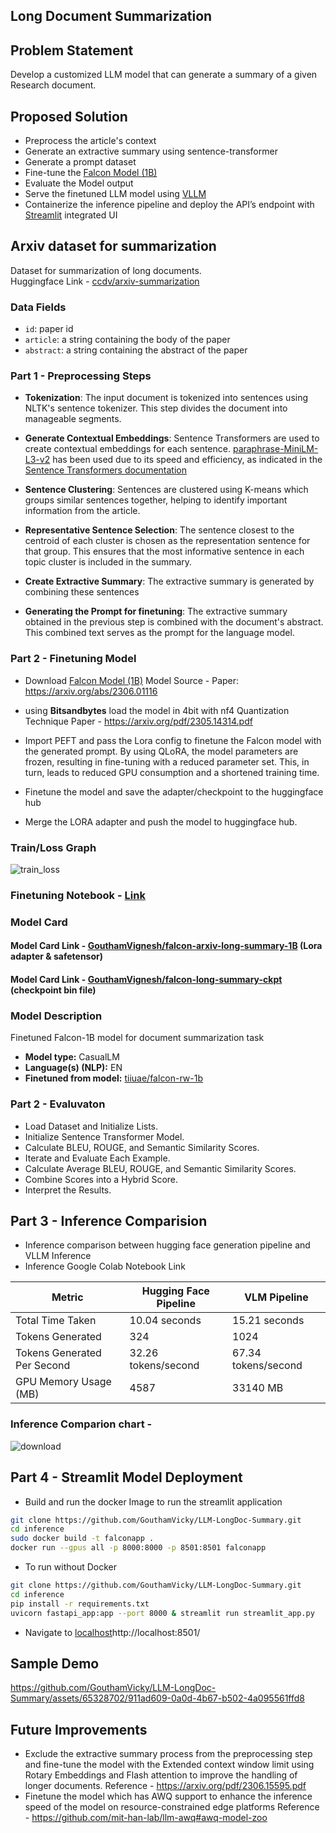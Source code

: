 ## Long Document Summarization

## Problem Statement

Develop a customized LLM model that can generate a summary of a given Research document.

## Proposed Solution 

- Preprocess the article's context
- Generate an extractive summary using sentence-transformer
- Generate a prompt dataset
- Fine-tune the [Falcon Model (1B)](tiiuae/falcon-rw-1b)
- Evaluate the Model output
- Serve the finetuned LLM model using [VLLM](https://github.com/vllm-project/vllm)
- Containerize the inference pipeline and deploy the API’s endpoint with [Streamlit](https://streamlit.io/) integrated UI

## Arxiv dataset for summarization

Dataset for summarization of long documents.\
Huggingface Link - [ccdv/arxiv-summarization](https://huggingface.co/datasets/ccdv/arxiv-summarization)

### Data Fields

- `id`: paper id
- `article`: a string containing the body of the paper
- `abstract`: a string containing the abstract of the paper

### **Part 1 - Preprocessing Steps**


- **Tokenization**: The input document is tokenized into sentences using NLTK's sentence tokenizer. This step divides the document into manageable segments.

- **Generate Contextual Embeddings**: Sentence Transformers are used to create contextual embeddings for each sentence. [paraphrase-MiniLM-L3-v2](https://huggingface.co/sentence-transformers/paraphrase-MiniLM-L3-v2) has been used due to its speed and efficiency, as indicated in the [Sentence Transformers documentation](https://www.sbert.net/docs/pretrained_models.html)
- **Sentence Clustering**: Sentences are clustered using K-means which groups similar sentences together, helping to identify important information from the article.

- **Representative Sentence Selection**: The sentence closest to the centroid of each cluster is chosen as the representation sentence for that group. This ensures that the most informative sentence in each topic cluster is included in the summary.

- **Create Extractive Summary**: The extractive summary is generated by combining these sentences
- **Generating the Prompt for finetuning**: The extractive summary obtained in the previous step is combined with the document's abstract. This combined text serves as the prompt for the language model.

### **Part 2 - Finetuning Model**
- Download [Falcon Model (1B)](tiiuae/falcon-rw-1b) Model Source - Paper: https://arxiv.org/abs/2306.01116
- using **Bitsandbytes** load the model in 4bit with nf4 Quantization Technique  Paper - https://arxiv.org/pdf/2305.14314.pdf
- Import PEFT and pass the Lora config to finetune the Falcon model with the generated prompt. By using QLoRA, the model parameters are frozen, resulting in fine-tuning with a reduced parameter set. This, in turn, leads to reduced GPU consumption and a shortened training time.

- Finetune the model and save the adapter/checkpoint to the huggingface hub
- Merge the LORA adapter and push the model to huggingface hub.
### **Train/Loss Graph**

![train_loss](https://github.com/GouthamVicky/LLM-LongDoc-Summary/assets/65328702/d96c87d5-f41b-4deb-b5c6-bbf81d902a24)

### Finetuning Notebook - [Link](https://github.com/GouthamVicky/LLM-LongDoc-Summary/blob/main/Training%20Notebook/finetuning_falcon.ipynb)

### Model Card

#### Model Card Link - [GouthamVignesh/falcon-arxiv-long-summary-1B](https://huggingface.co/GouthamVignesh/falcon-arxiv-long-summary-1B) (Lora adapter & safetensor)
####  Model Card Link - [GouthamVignesh/falcon-long-summary-ckpt](https://huggingface.co/GouthamVignesh/falcon-long-summary-ckpt) (checkpoint bin file)

### Model Description
Finetuned Falcon-1B model for document summarization task

- **Model type:** CasualLM
- **Language(s) (NLP):** EN
- **Finetuned from model:** [tiiuae/falcon-rw-1b](https://huggingface.co/tiiuae/falcon-rw-1b)

### **Part 2 - Evaluvaton**
- Load Dataset and Initialize Lists.
- Initialize Sentence Transformer Model.
- Calculate BLEU, ROUGE, and Semantic Similarity Scores.
- Iterate and Evaluate Each Example.
- Calculate Average BLEU, ROUGE, and Semantic Similarity Scores.
- Combine Scores into a Hybrid Score.
- Interpret the Results.

## **Part 3 - Inference Comparision**
- Inference comparison between hugging face generation pipeline and VLLM Inference
- Inference Google Colab Notebook Link
  
| Metric                          | Hugging Face Pipeline | VLM Pipeline     |
|---------------------------------|-----------------------|----------------- |
| Total Time Taken                | 10.04 seconds         | 15.21 seconds    |
| Tokens Generated                | 324                   | 1024             |
| Tokens Generated Per Second     | 32.26 tokens/second   | 67.34 tokens/second|
| GPU Memory Usage (MB)           | 4587                  | 33140 MB         |

### Inference Comparion chart - 
  ![download](https://github.com/GouthamVicky/LLM-LongDoc-Summary/assets/65328702/d3c2a661-7b80-46fb-b2ab-68080d530cd8)

## **Part 4 - Streamlit Model Deployment**
- Build and run the docker Image to run the streamlit application

```bash
git clone https://github.com/GouthamVicky/LLM-LongDoc-Summary.git 
cd inference
sudo docker build -t falconapp .
docker run --gpus all -p 8000:8000 -p 8501:8501 falconapp
```
- To run without Docker

```bash
git clone https://github.com/GouthamVicky/LLM-LongDoc-Summary.git 
cd inference
pip install -r requirements.txt
uvicorn fastapi_app:app --port 8000 & streamlit run streamlit_app.py
```
- Navigate to [localhost](http://localhost:8501/)http://localhost:8501/

## **Sample Demo**



https://github.com/GouthamVicky/LLM-LongDoc-Summary/assets/65328702/911ad609-0a0d-4b67-b502-4a095561ffd8


## Future Improvements

- Exclude the extractive summary process from the preprocessing step and fine-tune the model with the Extended context window limit using Rotary Embeddings and Flash attention to improve the handling of longer documents. Reference - https://arxiv.org/pdf/2306.15595.pdf
- Finetune the model which has AWQ support to enhance the inference speed of the model on resource-constrained edge platforms Reference - https://github.com/mit-han-lab/llm-awq#awq-model-zoo

